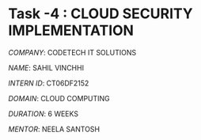# Task -4 : CLOUD SECURITY IMPLEMENTATION

*COMPANY*: CODETECH IT SOLUTIONS

*NAME*: SAHIL VINCHHI

*INTERN ID*: CT06DF2152

*DOMAIN*: CLOUD COMPUTING

*DURATION*: 6 WEEKS

*MENTOR*: NEELA SANTOSH
